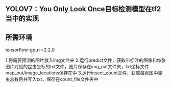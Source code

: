 
## YOLOV7：You Only Look Once目标检测模型在tf2当中的实现

## 所需环境
tensorflow-gpu==2.2.0

1.将需要预测的图片放入img文件夹
2.运行predict文件，获取带标注的图像和每张图片对应的昆虫坐标的txt文件，图片保存在img_out文件夹，txt坐标文件map_out/image_locations保存在中
3.运行insect_count文件，获取每张图中昆虫总数目并写入txt，保存在count_file文件夹中

